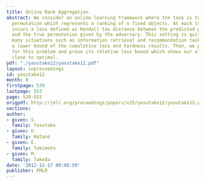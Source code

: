 ```yaml
---
title: Online Rank Aggregation
abstract: We consider an online learning framework where the task is to predict a
  permutation which represents a ranking of n fixed objects. At each trial, the learner
  incurs a loss defined as Kendall tau distance between the predicted permutation
  and the true permutation given by the adversary. This setting is quite natural in
  many situations such as information retrieval and recommendation tasks. We prove
  a lower bound of the cumulative loss and hardness results. Then, we propose an algorithm
  for this problem and prove its relative loss bound which shows our algorithm is
  close to optimal.
pdf: "./yasutake12/yasutake12.pdf"
layout: inproceedings
id: yasutake12
month: 0
firstpage: 539
lastpage: 553
page: 539-553
origpdf: http://jmlr.org/proceedings/papers/v25/yasutake12/yasutake12.pdf
sections: 
author:
- given: S.
  family: Yasutake
- given: K.
  family: Hatano
- given: E.
  family: Takimoto
- given: M.
  family: Takeda
date: '2012-11-17 00:08:59'
publisher: PMLR
---
```

